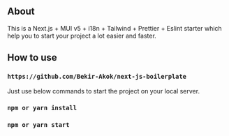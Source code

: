## About

This is a Next.js + MUI v5 + i18n + Tailwind + Prettier + Eslint starter which help you to start your project a lot easier and faster.

## How to use

### `https://github.com/Bekir-Akok/next-js-boilerplate`
Just use below commands to start the project on your local server.

### `npm or yarn install`
### `npm or yarn start`
